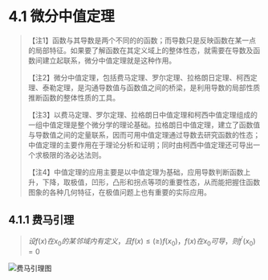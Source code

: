 # 4.1 微分中值定理
> 【注1】函数与其导数是两个不同的的函数；而导数只是反映函数在某一点的局部特征。如果要了解函数在其定义域上的整体性态，就需要在导数及函数间建立起联系，微分中值定理就是这种作用。
> 
> 【注2】微分中值定理，包括费马定理、罗尔定理、拉格朗日定理、柯西定理、泰勒定理，是沟通导数值与函数值之间的桥梁，是利用导数的局部性质推断函数的整体性质的工具。
> 
> 【注3】以费马定理、罗尔定理、拉格朗日中值定理和柯西中值定理组成的一组中值定理是整个微分学的理论基础。拉格朗日中值定理，建立了函数值与导数值之间的定量联系，因而可用中值定理通过导数去研究函数的性态；中值定理的主要作用在于理论分析和证明；同时由柯西中值定理还可导出一个求极限的洛必达法则。
> 
> 【注4】中值定理的应用主要是以中值定理为基础，应用导数判断函数上升，下降，取极值，凹形，凸形和拐点等项的重要性态，从而能把握住函数图象的各种几何特征，在极值问题上也有重要的实际应用。

## 4.1.1 费马引理
> $设f(x)在x_0的某邻域内有定义，且f(x)\leq(\geq)f(x_0)，f(x)在x_0可导，则f^{\prime}(x_0)=0$

![费马引理图](/storage/emulated/0/DCIM/Camera/IMG_20221116_202232.jpg)